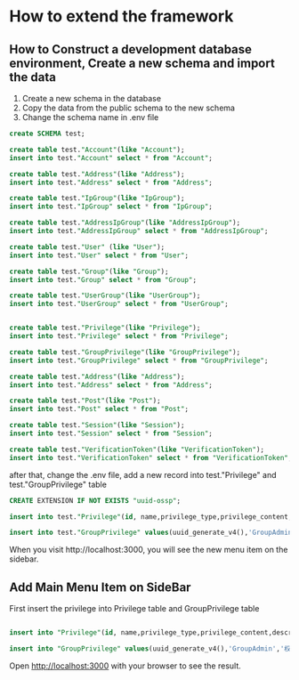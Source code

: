 # How to extend the framework


## How to Construct a development database environment, Create a new schema and import the data

1. Create a new schema in the database
2. Copy the data from the public schema to the new schema
3. Change the schema name in .env file
``` sql
create SCHEMA test;

create table test."Account"(like "Account");
insert into test."Account" select * from "Account";

create table test."Address"(like "Address");
insert into test."Address" select * from "Address";

create table test."IpGroup"(like "IpGroup");
insert into test."IpGroup" select * from "IpGroup";

create table test."AddressIpGroup"(like "AddressIpGroup");
insert into test."AddressIpGroup" select * from "AddressIpGroup";

create table test."User" (like "User");
insert into test."User" select * from "User";

create table test."Group"(like "Group");
insert into test."Group" select * from "Group";

create table test."UserGroup"(like "UserGroup");
insert into test."UserGroup" select * from "UserGroup";


create table test."Privilege"(like "Privilege");
insert into test."Privilege" select * from "Privilege";

create table test."GroupPrivilege"(like "GroupPrivilege");
insert into test."GroupPrivilege" select * from "GroupPrivilege";

create table test."Address"(like "Address");
insert into test."Address" select * from "Address";

create table test."Post"(like "Post");
insert into test."Post" select * from "Post";

create table test."Session"(like "Session");
insert into test."Session" select * from "Session";

create table test."VerificationToken"(like "VerificationToken");
insert into test."VerificationToken" select * from "VerificationToken";

```

after that, change the .env file, add a new record into test."Privilege" and test."GroupPrivilege" table

``` sql
CREATE EXTENSION IF NOT EXISTS "uuid-ossp";

insert into test."Privilege"(id, name,privilege_type,privilege_content,description) values(uuid_generate_v4(),'权限管理','menu','/privilege','');

insert into test."GroupPrivilege" values(uuid_generate_v4(),'GroupAdmin','权限管理');

```
When you visit http://localhost:3000, you will see the new menu item on the sidebar.





## Add Main Menu Item on SideBar

First insert the privilege into Privilege table and GroupPrivilege table

```sql

insert into "Privilege"(id, name,privilege_type,privilege_content,description) values(uuid_generate_v4(),'权限管理','menu','/privilege','');

insert into "GroupPrivilege" values(uuid_generate_v4(),'GroupAdmin','权限管理');

```

Open [http://localhost:3000](http://localhost:3000) with your browser to see the result.
